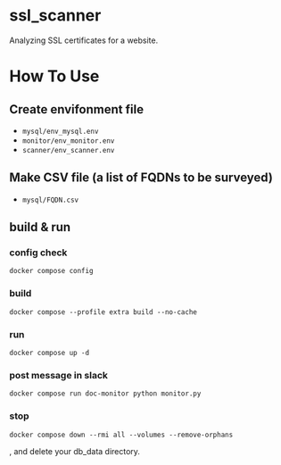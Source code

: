 # ssl_scanner
Analyzing SSL certificates for a website.

# How To Use

## Create envifonment file
 - `mysql/env_mysql.env`
 - `monitor/env_monitor.env`
 - `scanner/env_scanner.env`

## Make CSV file (a list of FQDNs to be surveyed)
 - `mysql/FQDN.csv`


## build & run
### config check
`docker compose config`

### build
`docker compose --profile extra build --no-cache`

### run
`docker compose up -d`


### post message in slack
`docker compose run doc-monitor python monitor.py`

### stop
`docker compose down --rmi all --volumes --remove-orphans`

, and delete your db_data directory.

